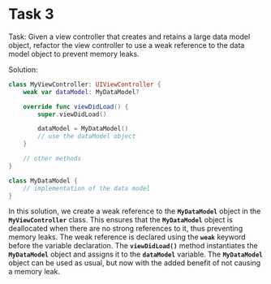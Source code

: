 # Task 3

Task: Given a view controller that creates and retains a large data model
object, refactor the view controller to use a weak reference to the data model
object to prevent memory leaks.

Solution:

```swift
class MyViewController: UIViewController {
    weak var dataModel: MyDataModel?

    override func viewDidLoad() {
        super.viewDidLoad()

        dataModel = MyDataModel()
        // use the dataModel object
    }

    // other methods
}

class MyDataModel {
    // implementation of the data model
}
```

In this solution, we create a weak reference to the **`MyDataModel`** object in
the **`MyViewController`** class. This ensures that the **`MyDataModel`** object
is deallocated when there are no strong references to it, thus preventing memory
leaks. The weak reference is declared using the **`weak`** keyword before the
variable declaration. The **`viewDidLoad()`** method instantiates the
**`MyDataModel`** object and assigns it to the **`dataModel`** variable. The
**`MyDataModel`** object can be used as usual, but now with the added benefit of
not causing a memory leak.
